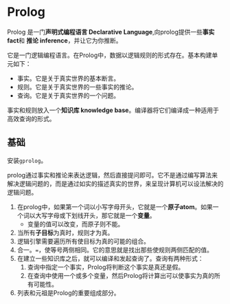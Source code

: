 # Prolog

Prolog 是一门**声明式编程语言 Declarative Language**,向prolog提供一些**事实 fact**和 **推论 inference**，并让它为你推断。

它是一门逻辑编程语言。在Prolog中，数据以逻辑规则的形式存在。基本构建单元如下：
* 事实。它是关于真实世界的基本断言。
* 规则。它是关于真实世界的一些事实的推论。
* 查询。它是关于真实世界的一个问题。

事实和规则放入一个**知识库 knowledge base**。编译器将它们编译成一种适用于高效查询的形式。

## 基础

安装`gprolog`。

prolog通过事实和推论来表达逻辑，然后直接提问即可。它不是通过编写算法来解决逻辑问题的，而是通过如实的描述真实的世界，来呈现计算机可以设法解决的逻辑问题。

1. 在prolog中，如果第一个词以小写字母开头，它就是一个**原子atom**。如果一个词以大写字母或下划线开头，那它就是一个**变量**。
    * 变量的值可以改变，而原子则不能。
2. 当所有**子目标**为真时，规则才为真。
3. 逻辑引擎需要遍历所有使目标为真的可能的组合。
4. 合一。`=`，使等号两侧相同。它的意思就是找出那些使规则两侧匹配的值。
5. 在建立一些知识库之后，就可以编译和发起查询了。查询有两种形式：
    1. 查询中指定一个事实，Prolog将判断这个事实是真还是假。
    2. 在查询中使用一个或多个变量，然后Prolog将计算出可以使事实为真的所有可能性。
6. 列表和元祖是Prolog的重要组成部分。
